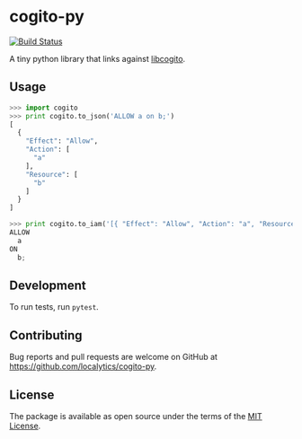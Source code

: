 # cogito-py

[![Build Status](https://travis-ci.com/localytics/cogito-py.svg?token=kQUiABmGkzyHdJdMnCnv&branch=master)](https://travis-ci.com/localytics/cogito-py)

A tiny python library that links against [libcogito](https://github.com/localytics/libcogito).

## Usage

```python
>>> import cogito
>>> print cogito.to_json('ALLOW a on b;')
[
  {
    "Effect": "Allow",
    "Action": [
      "a"
    ],
    "Resource": [
      "b"
    ]
  }
]

>>> print cogito.to_iam('[{ "Effect": "Allow", "Action": "a", "Resource": "b" }]')
ALLOW
  a
ON
  b;
```

## Development

To run tests, run `pytest`.

## Contributing

Bug reports and pull requests are welcome on GitHub at https://github.com/localytics/cogito-py.

## License

The package is available as open source under the terms of the [MIT License](http://opensource.org/licenses/MIT).
